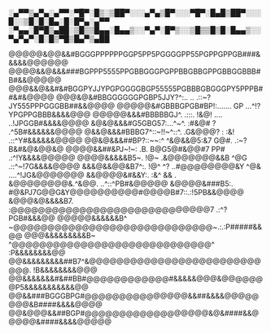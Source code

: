 
░▄▀▀▒▄▀▄░▄▀▀░▀█▀░█▒░▒██▀░░░▄▀▄▒█▀░░░▀█▀░█▄█▒██▀░░░█░░▒█░█░█▄░█░█▀▄░▄▀▀
░▀▄▄░█▀█▒▄██░▒█▒▒█▄▄░█▄▄▒░░▀▄▀░█▀▒░░▒█▒▒█▒█░█▄▄▒░░▀▄▀▄▀░█░█▒▀█▒█▄▀▒▄██

@@@@@&@@&&#BGGGPPPPPPGGP5PP5PGGGGPP55PGPPGPPGB###&&&&&@@@@@@
@@@@&&@&&&###BGPPP5555PPGBBGGGPGPPBBGBBGPPGBBGGBBB#B#&&@@@@@
@@@&&@&&#&#BGGPYJJYPGPGGGGBGP55555PGBBBGBGGGPY5PPPB##&#&@@@@
@@@&@&#BBGGGGGGPGBP5JJY?^:..  ..  .::~?JY555PPPGGGBB##&&@@@@
@@@@@&#GBBBGPGB#BP!:.......   GP      ...^!?YPGPPGBBB&&&&@@@
@@@@@&&&#BBBBBGJ^.   .:::.   !&@!   ....   ..!JPGGB#&&&&@@@@
&@&@&&&#G5GBG57:...^~^.     :#&@#        ?   .^5B#&&&&&&@@@@
@&&@&&&#BBBG7^::~!!~^::^.  .G&@@@? :    :&! .::^Y#&&&&&&@@@@
@@&@&&&##BP?::~~:^         ^&@&&@5:&7   G@#.  .:~?B&#&@&@@&@
@@@@&&##&PJ~!~: .B.         B@G5@#&@@#7 PP#   .:^!Y&&&&@@@@@
@@@@&&&&&B5~.   !@~        .&@@@@@@@&&B ^@G .::^~!7G&&&&@@@@
&&&@&&@@&B7^:.  !@^    ^? ..#@@@@@@@@&Y ^@& ....^!JG&@@@@@@@
&&@@@@&#&&Y:.   :&^    && . &@@@@@@@@&.^&@@. ..^::^PB#&@@@@@
&@@@@&###B5:.   #@&PJ7G@@G&Y@@@@@@@@@@#@@@@B#7::.:!5PB&&@@@@
&@@@&@&&&&B7.  :@@@@@@@@@@@@@@@@@@@@@@@@@@@@@7 .:^?PGB#&&&@@
@@@@@&&&&&&B^  ~@@@@@@@@@@@@@@@@@@@@@@@@@@@@@~.:.:P#####&&@@
@@@&&&&&&&&&B~ ^@@@@@@@@@@@@@@@@@@@@@@@@@@@@@^  :P&&&&&&&&@@
@@&&&&&&&&&##B7^&@@@@@@@@@@@@@@@@@@@@@@@@@@@@. !B&&&&&&&&@@@
@@&&&&&&&#&##BB#@@@@@@@@@@@@#&&&&&@@@&@@@@@@@P5&&&&&&&&&&&@@
@@&&###BGGGBPG#@@@@@@@@@@@@@@@&&##&&&&@@@@@@@@&B####&&&&@@@@
@@&@@@&&##BGP#@@@@@@@@@@@@@@@@@@&@&####&&@@@@@&####&&&&@@@@@
